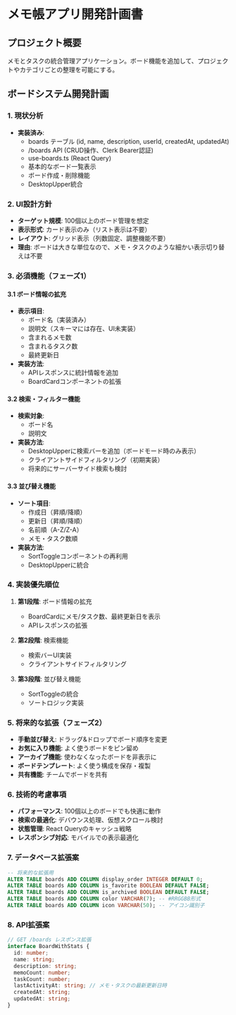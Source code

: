 # メモ帳アプリ開発計画書

## プロジェクト概要
メモとタスクの統合管理アプリケーション。ボード機能を追加して、プロジェクトやカテゴリごとの整理を可能にする。

## ボードシステム開発計画

### 1. 現状分析
- **実装済み**:
  - boards テーブル (id, name, description, userId, createdAt, updatedAt)
  - /boards API (CRUD操作、Clerk Bearer認証)
  - use-boards.ts (React Query)
  - 基本的なボード一覧表示
  - ボード作成・削除機能
  - DesktopUpper統合

### 2. UI設計方針
- **ターゲット規模**: 100個以上のボード管理を想定
- **表示形式**: カード表示のみ（リスト表示は不要）
- **レイアウト**: グリッド表示（列数固定、調整機能不要）
- **理由**: ボードは大きな単位なので、メモ・タスクのような細かい表示切り替えは不要

### 3. 必須機能（フェーズ1）

#### 3.1 ボード情報の拡充
- **表示項目**:
  - ボード名（実装済み）
  - 説明文（スキーマには存在、UI未実装）
  - 含まれるメモ数
  - 含まれるタスク数
  - 最終更新日
- **実装方法**:
  - APIレスポンスに統計情報を追加
  - BoardCardコンポーネントの拡張

#### 3.2 検索・フィルター機能
- **検索対象**:
  - ボード名
  - 説明文
- **実装方法**:
  - DesktopUpperに検索バーを追加（ボードモード時のみ表示）
  - クライアントサイドフィルタリング（初期実装）
  - 将来的にサーバーサイド検索も検討

#### 3.3 並び替え機能
- **ソート項目**:
  - 作成日（昇順/降順）
  - 更新日（昇順/降順）
  - 名前順（A-Z/Z-A）
  - メモ・タスク数順
- **実装方法**:
  - SortToggleコンポーネントの再利用
  - DesktopUpperに統合

### 4. 実装優先順位

1. **第1段階**: ボード情報の拡充
   - BoardCardにメモ/タスク数、最終更新日を表示
   - APIレスポンスの拡張

2. **第2段階**: 検索機能
   - 検索バーUI実装
   - クライアントサイドフィルタリング

3. **第3段階**: 並び替え機能
   - SortToggleの統合
   - ソートロジック実装

### 5. 将来的な拡張（フェーズ2）
- **手動並び替え**: ドラッグ&ドロップでボード順序を変更
- **お気に入り機能**: よく使うボードをピン留め
- **アーカイブ機能**: 使わなくなったボードを非表示に
- **ボードテンプレート**: よく使う構成を保存・複製
- **共有機能**: チームでボードを共有

### 6. 技術的考慮事項
- **パフォーマンス**: 100個以上のボードでも快適に動作
- **検索の最適化**: デバウンス処理、仮想スクロール検討
- **状態管理**: React Queryのキャッシュ戦略
- **レスポンシブ対応**: モバイルでの表示最適化

### 7. データベース拡張案
```sql
-- 将来的な拡張用
ALTER TABLE boards ADD COLUMN display_order INTEGER DEFAULT 0;
ALTER TABLE boards ADD COLUMN is_favorite BOOLEAN DEFAULT FALSE;
ALTER TABLE boards ADD COLUMN is_archived BOOLEAN DEFAULT FALSE;
ALTER TABLE boards ADD COLUMN color VARCHAR(7); -- #RRGGBB形式
ALTER TABLE boards ADD COLUMN icon VARCHAR(50); -- アイコン識別子
```

### 8. API拡張案
```typescript
// GET /boards レスポンス拡張
interface BoardWithStats {
  id: number;
  name: string;
  description: string;
  memoCount: number;
  taskCount: number;
  lastActivityAt: string; // メモ・タスクの最新更新日時
  createdAt: string;
  updatedAt: string;
}
```